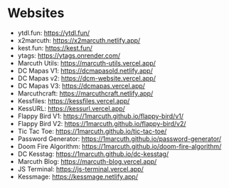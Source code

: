 # Websites

- ytdl.fun: https://ytdl.fun/
- x2marcuth: https://x2marcuth.netlify.app/
- kest.fun: https://kest.fun/
- ytags: https://ytags.onrender.com/
- Marcuth Utils: https://marcuth-utils.vercel.app/
- DC Mapas V1: https://dcmapasold.netlify.app/
- DC Mapas v2: https://dcm-website.vercel.app/
- DC Mapas V3: https://dcmapas.vercel.app/
- Marcuthcraft: https://marcuthcraft.netlify.app/
- Kessfiles: https://kessfiles.vercel.app/
- KessURL: https://kessurl.vercel.app/
- Flappy Bird V1: https://1marcuth.github.io/flappy-bird/v1/
- Flappy Bird V2: https://1marcuth.github.io/flappy-bird/v2/
- Tic Tac Toe: https://1marcuth.github.io/tic-tac-toe/
- Password Generator: https://1marcuth.github.io/password-generator/
- Doom Fire Algorithm: https://1marcuth.github.io/doom-fire-algorithm/
- DC Kesstag: https://1marcuth.github.io/dc-kesstag/
- Marcuth Blog: https://marcuth-blog.vercel.app/
- JS Terminal: https://js-terminal.vercel.app/
- Kessmage: https://kessmage.netlify.app/
